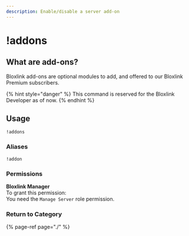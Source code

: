 ```yaml
---
description: Enable/disable a server add-on
---
```


# !addons

## What are add-ons?

Bloxlink add-ons are optional modules to add, and offered to our Bloxlink Premium subscribers.

{% hint style="danger" %}
This command is reserved for the Bloxlink Developer as of now.
{% endhint %}

## Usage

```text
!addons
```

### Aliases

```text
!addon
```

### Permissions

**Bloxlink Manager**  
To grant this permission:   
You need the `Manage Server` role permission.

### Return to Category

{% page-ref page="./" %}

